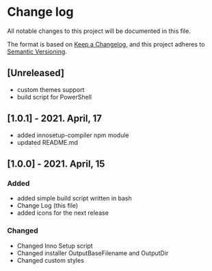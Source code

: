 # Change log
All notable changes to this project will be documented in this file.

The format is based on [Keep a Changelog](https://keepachangelog.com/en/1.0.0/), and this project adheres to [Semantic Versioning](https://semver.org/spec/v2.0.0.html).

## [Unreleased]
- custom themes support
- build script for PowerShell

## [1.0.1] - 2021. April, 17
- added innosetup-compiler npm module
- updated README.md

## [1.0.0] - 2021. April, 15

### Added
- added simple build script written in bash
- Change Log (this file)
- added icons for the next release

### Changed
- Changed Inno Setup script
- Changed installer OutputBaseFilename and OutputDir
- Changed custom styles
